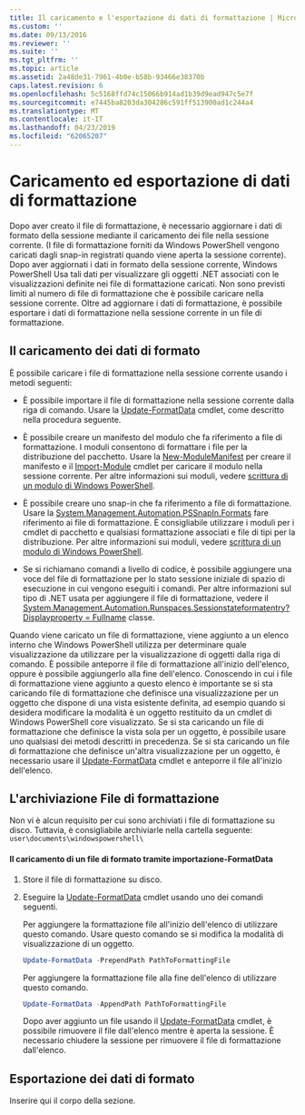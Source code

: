 ```yaml
---
title: Il caricamento e l'esportazione di dati di formattazione | Microsoft Docs
ms.custom: ''
ms.date: 09/13/2016
ms.reviewer: ''
ms.suite: ''
ms.tgt_pltfrm: ''
ms.topic: article
ms.assetid: 2a48de31-7961-4b0e-b58b-93466e38370b
caps.latest.revision: 6
ms.openlocfilehash: 5c5168ffd74c15066b914ad1b39d9ead947c5e7f
ms.sourcegitcommit: e7445ba8203da304286c591ff513900ad1c244a4
ms.translationtype: MT
ms.contentlocale: it-IT
ms.lasthandoff: 04/23/2019
ms.locfileid: "62065207"
---
```

# <a name="loading-and-exporting-formatting-data"></a>Caricamento ed esportazione di dati di formattazione

Dopo aver creato il file di formattazione, è necessario aggiornare i dati di formato della sessione mediante il caricamento dei file nella sessione corrente. (I file di formattazione forniti da Windows PowerShell vengono caricati dagli snap-in registrati quando viene aperta la sessione corrente). Dopo aver aggiornati i dati in formato della sessione corrente, Windows PowerShell Usa tali dati per visualizzare gli oggetti .NET associati con le visualizzazioni definite nei file di formattazione caricati. Non sono previsti limiti al numero di file di formattazione che è possibile caricare nella sessione corrente. Oltre ad aggiornare i dati di formattazione, è possibile esportare i dati di formattazione nella sessione corrente in un file di formattazione.

## <a name="loading-format-data"></a>Il caricamento dei dati di formato

È possibile caricare i file di formattazione nella sessione corrente usando i metodi seguenti:

- È possibile importare il file di formattazione nella sessione corrente dalla riga di comando. Usare la [Update-FormatData](/powershell/module/Microsoft.PowerShell.Utility/Update-FormatData) cmdlet, come descritto nella procedura seguente.

- È possibile creare un manifesto del modulo che fa riferimento a file di formattazione. I moduli consentono di formattare i file per la distribuzione del pacchetto. Usare la [New-ModuleManifest](/powershell/module/Microsoft.PowerShell.Core/New-ModuleManifest) per creare il manifesto e il [Import-Module](/powershell/module/Microsoft.PowerShell.Core/Import-Module) cmdlet per caricare il modulo nella sessione corrente. Per altre informazioni sui moduli, vedere [scrittura di un modulo di Windows PowerShell](../module/writing-a-windows-powershell-module.md).

- È possibile creare uno snap-in che fa riferimento a file di formattazione. Usare la [System.Management.Automation.PSSnapIn.Formats](/dotnet/api/System.Management.Automation.PSSnapIn.Formats) fare riferimento ai file di formattazione. È consigliabile utilizzare i moduli per i cmdlet di pacchetto e qualsiasi formattazione associati e file di tipi per la distribuzione. Per altre informazioni sui moduli, vedere [scrittura di un modulo di Windows PowerShell](../module/writing-a-windows-powershell-module.md).

- Se si richiamano comandi a livello di codice, è possibile aggiungere una voce del file di formattazione per lo stato sessione iniziale di spazio di esecuzione in cui vengono eseguiti i comandi. Per altre informazioni sul tipo di .NET usata per aggiungere il file di formattazione, vedere il [System.Management.Automation.Runspaces.Sessionstateformatentry? Displayproperty = Fullname](/dotnet/api/System.Management.Automation.Runspaces.SessionStateFormatEntry) classe.

Quando viene caricato un file di formattazione, viene aggiunto a un elenco interno che Windows PowerShell utilizza per determinare quale visualizzazione da utilizzare per la visualizzazione di oggetti dalla riga di comando. È possibile anteporre il file di formattazione all'inizio dell'elenco, oppure è possibile aggiungerlo alla fine dell'elenco. Conoscendo in cui i file di formattazione viene aggiunto a questo elenco è importante se si sta caricando file di formattazione che definisce una visualizzazione per un oggetto che dispone di una vista esistente definita, ad esempio quando si desidera modificare la modalità è un oggetto restituito da un cmdlet di Windows PowerShell core  visualizzato. Se si sta caricando un file di formattazione che definisce la vista sola per un oggetto, è possibile usare uno qualsiasi dei metodi descritti in precedenza.  Se si sta caricando un file di formattazione che definisce un'altra visualizzazione per un oggetto, è necessario usare il [Update-FormatData](/powershell/module/Microsoft.PowerShell.Utility/Update-FormatData) cmdlet e anteporre il file all'inizio dell'elenco.

## <a name="storing-your-formatting-file"></a>L'archiviazione File di formattazione

Non vi è alcun requisito per cui sono archiviati i file di formattazione su disco. Tuttavia, è consigliabile archiviarle nella cartella seguente: `user\documents\windowspowershell\`

#### <a name="loading-a-format-file-using-import-formatdata"></a>Il caricamento di un file di formato tramite importazione-FormatData

1. Store il file di formattazione su disco.

2. Eseguire la [Update-FormatData](/powershell/module/Microsoft.PowerShell.Utility/Update-FormatData) cmdlet usando uno dei comandi seguenti.

   Per aggiungere la formattazione file all'inizio dell'elenco di utilizzare questo comando. Usare questo comando se si modifica la modalità di visualizzazione di un oggetto.

   ```powershell
   Update-FormatData -PrependPath PathToFormattingFile
   ```

   Per aggiungere la formattazione file alla fine dell'elenco di utilizzare questo comando.

   ```powershell
   Update-FormatData -AppendPath PathToFormattingFile
   ```

   Dopo aver aggiunto un file usando il [Update-FormatData](/powershell/module/Microsoft.PowerShell.Utility/Update-FormatData) cmdlet, è possibile rimuovere il file dall'elenco mentre è aperta la sessione. È necessario chiudere la sessione per rimuovere il file di formattazione dall'elenco.

## <a name="exporting-format-data"></a>Esportazione dei dati di formato

Inserire qui il corpo della sezione.
